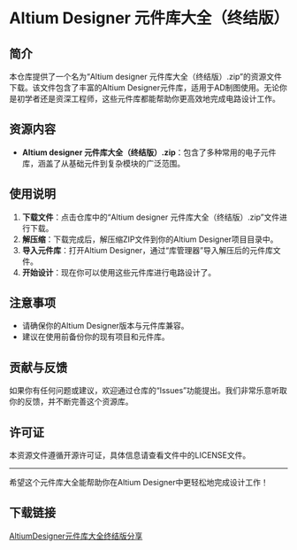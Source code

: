 # Altium Designer 元件库大全（终结版）

## 简介

本仓库提供了一个名为“Altium designer 元件库大全（终结版）.zip”的资源文件下载。该文件包含了丰富的Altium Designer元件库，适用于AD制图使用。无论你是初学者还是资深工程师，这些元件库都能帮助你更高效地完成电路设计工作。

## 资源内容

- **Altium designer 元件库大全（终结版）.zip**：包含了多种常用的电子元件库，涵盖了从基础元件到复杂模块的广泛范围。

## 使用说明

1. **下载文件**：点击仓库中的“Altium designer 元件库大全（终结版）.zip”文件进行下载。
2. **解压缩**：下载完成后，解压缩ZIP文件到你的Altium Designer项目目录中。
3. **导入元件库**：打开Altium Designer，通过“库管理器”导入解压后的元件库文件。
4. **开始设计**：现在你可以使用这些元件库进行电路设计了。

## 注意事项

- 请确保你的Altium Designer版本与元件库兼容。
- 建议在使用前备份你的现有项目和元件库。

## 贡献与反馈

如果你有任何问题或建议，欢迎通过仓库的“Issues”功能提出。我们非常乐意听取你的反馈，并不断完善这个资源库。

## 许可证

本资源文件遵循开源许可证，具体信息请查看文件中的LICENSE文件。

---

希望这个元件库大全能帮助你在Altium Designer中更轻松地完成设计工作！

## 下载链接

[AltiumDesigner元件库大全终结版分享](https://pan.quark.cn/s/656401d91b2a)